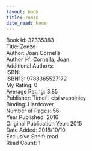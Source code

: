 ```yaml
---
layout: book
title: Zonzo
date_read: None
---
```


Book Id: 32335383<br />
Title: Zonzo<br />
Author: Joan Cornellà<br />
Author l-f: Cornellà, Joan<br />
Additional Authors: <br />
ISBN: <br />
ISBN13: 9788365527172<br />
My Rating: 0<br />
Average Rating: 3.85<br />
Publisher: Timof i cisi wspólnicy<br />
Binding: Hardcover<br />
Number of Pages: 56<br />
Year Published: 2016<br />
Original Publication Year: 2015<br />
Date Added: 2018/10/10<br />
Exclusive Shelf: read<br />
Read Count: 1<br />

